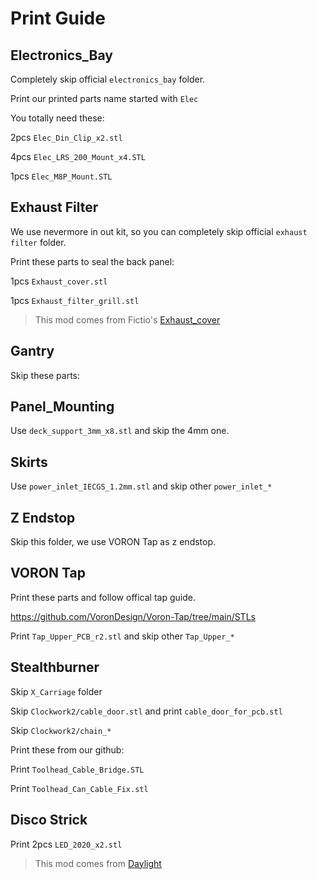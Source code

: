 # Print Guide

## Electronics_Bay

Completely skip official `electronics_bay` folder.

Print our printed parts name started with `Elec`

You totally need these:

2pcs `Elec_Din_Clip_x2.stl`

4pcs `Elec_LRS_200_Mount_x4.STL`

1pcs `Elec_M8P_Mount.STL`


## Exhaust Filter

We use nevermore in out kit, so you can completely skip official `exhaust filter` folder.

Print these parts to seal the back panel:

1pcs `Exhaust_cover.stl`

1pcs `Exhaust_filter_grill.stl`

> This mod comes from Fictio's [Exhaust_cover](Fiction/https://github.com/VoronDesign/VoronUsers/tree/master/printer_mods/Fiction/Exhaust_cover)


## Gantry

Skip these parts:

<!-- TODO: need to be defined -->


## Panel_Mounting

Use `deck_support_3mm_x8.stl` and skip the 4mm one.


## Skirts

Use `power_inlet_IECGS_1.2mm.stl` and skip other `power_inlet_*`


## Z Endstop

Skip this folder, we use VORON Tap as z endstop. 


## VORON Tap

Print these parts and follow offical tap guide.

https://github.com/VoronDesign/Voron-Tap/tree/main/STLs

Print `Tap_Upper_PCB_r2.stl` and skip other `Tap_Upper_*`


## Stealthburner

Skip `X_Carriage` folder

Skip `Clockwork2/cable_door.stl` and print `cable_door_for_pcb.stl`

Skip `Clockwork2/chain_*`

Print these from our github:

Print `Toolhead_Cable_Bridge.STL`

Print `Toolhead_Can_Cable_Fix.stl`


## Disco Strick 

Print 2pcs `LED_2020_x2.stl`

> This mod comes from [Daylight](https://github.com/VoronDesign/Voron-Hardware/tree/master/Daylight/Disco_on_a_stick_XXL)